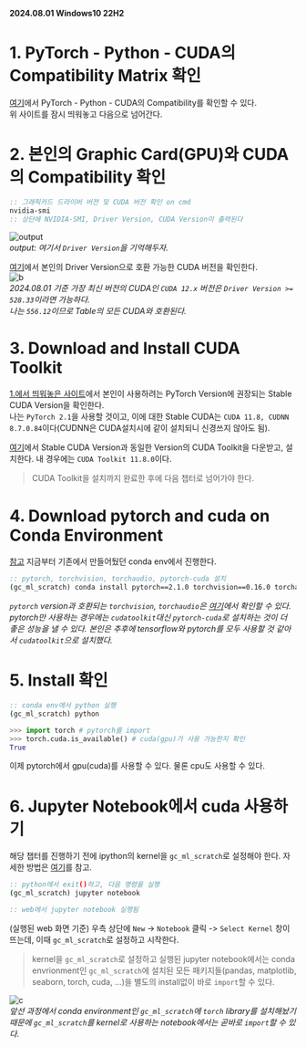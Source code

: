 **2024.08.01 Windows10 22H2**  
# 1. PyTorch - Python - CUDA의 Compatibility Matrix 확인
[여기](https://github.com/pytorch/pytorch/blob/main/RELEASE.md#release-compatibility-matrix)에서 PyTorch - Python - CUDA의 Compatibility를 확인할 수 있다.  
위 사이트를 잠시 띄워놓고 다음으로 넘어간다.


# 2. 본인의 Graphic Card(GPU)와 CUDA의 Compatibility 확인
```cmd
:: 그래픽카드 드라이버 버전 및 CUDA 버전 확인 on cmd
nvidia-smi
:: 상단에 NVIDIA-SMI, Driver Version, CUDA Version이 출력된다
```
![output](https://github.com/user-attachments/assets/bf7a1dca-87cc-4218-a164-5f89473c9c19)  
*output: 여기서 `Driver Version`을 기억해두자.*  

[여기](https://docs.nvidia.com/cuda/cuda-toolkit-release-notes/index.html#id4)에서 본인의 Driver Version으로 호환 가능한 CUDA 버전을 확인한다.  
![b](https://github.com/user-attachments/assets/11a420b7-3835-49f2-833f-085f741f972f)  
*2024.08.01 기준 가장 최신 버전의 CUDA인 `CUDA 12.x` 버전은 `Driver Version >= 528.33`이라면 가능하다.*  
*나는 `556.12`이므로 Table의 모든 CUDA와 호환된다.*


# 3. Download and Install CUDA Toolkit
[1.에서 띄워놓은 사이트](https://github.com/pytorch/pytorch/blob/main/RELEASE.md#release-compatibility-matrix)에서 본인이 사용하려는 PyTorch Version에 권장되는 Stable CUDA Version을 확인한다.  
나는 `PyTorch 2.1`을 사용할 것이고, 이에 대한 Stable CUDA는 	`CUDA 11.8, CUDNN 8.7.0.84`이다(CUDNN은 CUDA설치시에 같이 설치되니 신경쓰지 않아도 됨).  

[여기](https://developer.nvidia.com/cuda-toolkit-archive)에서 Stable CUDA Version과 동일한 Version의 CUDA Toolkit을 다운받고, 설치한다. 내 경우에는 `CUDA Toolkit 11.8.0`이다.  
> CUDA Toolkit을 설치까지 완료한 후에 다음 챕터로 넘어가야 한다.


# 4. Download pytorch and cuda on Conda Environment
[참고](https://github.com/rudevico/Gachon-AISTUDY/blob/main/conda/miniconda_install_windows10.md) 지금부터 기존에서 만들어뒀던 conda env에서 진행한다.  
```cmd
:: pytorch, torchvision, torchaudio, pytorch-cuda 설치
(gc_ml_scratch) conda install pytorch==2.1.0 torchvision==0.16.0 torchaudio==2.1.0 cudatoolkit=11.8 -c pytorch -c nvidia
```
*`pytorch` version과 호환되는 `torchvision`, `torchaudio`은 [여기](https://pytorch.org/get-started/previous-versions/#v210)에서 확인할 수 있다.*
*pytorch만 사용하는 경우에는 `cudatoolkit`대신 `pytorch-cuda`로 설치하는 것이 더 좋은 성능을 낼 수 있다.*
*본인은 추후에 tensorflow와 pytorch를 모두 사용할 것 같아서 `cudatoolkit`으로 설치했다.*

# 5. Install 확인
```cmd
:: conda env에서 python 실행
(gc_ml_scratch) python
```

```python
>>> import torch # pytorch를 import
>>> torch.cuda.is_available() # cuda(gpu)가 사용 가능한지 확인
True
```

이제 pytorch에서 gpu(cuda)를 사용할 수 있다. 물론 cpu도 사용할 수 있다.

# 6. Jupyter Notebook에서 cuda 사용하기
해당 챕터를 진행하기 전에 ipython의 kernel을 `gc_ml_scratch`로 설정해야 한다.  자세한 방법은 [여기](https://github.com/rudevico/Gachon-AISTUDY/blob/main/setup-conda-environment-for-jupyter-notebook/miniconda_install_windows10.md#2-conda-%EA%B8%B0%EB%B3%B8-%EC%84%A4%EC%A0%95)를 참고.
```cmd
:: python에서 exit()하고, 다음 명령을 실행
(gc_ml_scratch) jupyter notebook

:: web에서 jupyter notebook 실행됨
```
(실행된 web 화면 기준) 우측 상단에 `New` -> `Notebook` 클릭 -> `Select Kernel` 창이 뜨는데, 이때 `gc_ml_scratch`로 설정하고 시작한다.  
> kernel을 `gc_ml_scratch`로 설정하고 실행된 jupyter notebook에서는 conda envrionment인 `gc_ml_scratch`에 설치된 모든 패키지들(pandas, matplotlib, seaborn, torch, cuda, ...)을 별도의 install없이 바로 `import`할 수 있다.

![c](https://github.com/user-attachments/assets/fffcd1c1-1882-44fa-bb47-62d53c8f8210)  
*앞선 과정에서 conda environment인 `gc_ml_scratch`에 `torch` library를 설치해놨기 때문에 `gc_ml_scratch`를 kernel로 사용하는 notebook에서는 곧바로 `import`할 수 있다.*  
